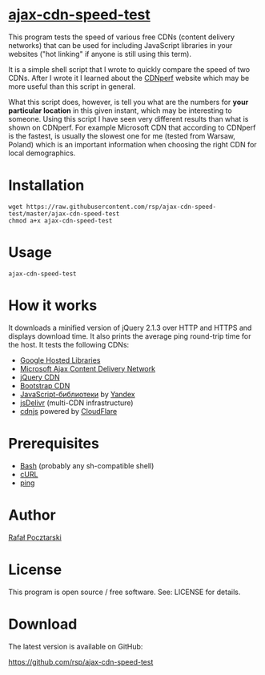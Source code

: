 # [ajax-cdn-speed-test](https://github.com/rsp/ajax-cdn-speed-test)

This program tests the speed of various free CDNs (content delivery networks)
that can be used for including JavaScript libraries in your websites
("hot linking" if anyone is still using this term).

It is a simple shell script that I wrote to quickly compare the speed of two CDNs.
After I wrote it I learned about the [CDNperf](https://www.cdnperf.com/) website
which may be more useful than this script in general.

What this script does, however, is tell you what are the numbers for
**your particular location** in this given instant, which may be interesting to someone.
Using this script I have seen very different results than what is shown on CDNperf.
For example Microsoft CDN that according to CDNperf is the fastest, is usually the slowest
one for me (tested from Warsaw, Poland) which is an important information when choosing
the right CDN for local demographics.

Installation
============
```
wget https://raw.githubusercontent.com/rsp/ajax-cdn-speed-test/master/ajax-cdn-speed-test
chmod a+x ajax-cdn-speed-test
```

Usage
=====
```
ajax-cdn-speed-test
```

How it works
============
It downloads a minified version of jQuery 2.1.3 over HTTP and HTTPS and displays download time.
It also prints the average ping round-trip time for the host. It tests the following CDNs:

* [Google Hosted Libraries](https://developers.google.com/speed/libraries/)
* [Microsoft Ajax Content Delivery Network](https://www.asp.net/ajax/cdn)
* [jQuery CDN](https://code.jquery.com/)
* [Bootstrap CDN](http://www.bootstrapcdn.com/)
* [JavaScript-библиотеки](https://tech.yandex.ru/jslibs/) by [Yandex](https://www.yandex.com/)
* [jsDelivr](http://www.jsdelivr.com/) (multi-CDN infrastructure)
* [cdnjs](https://cdnjs.com/about) powered by [CloudFlare](https://www.cloudflare.com/)

Prerequisites
=============
* [Bash](http://www.gnu.org/software/bash/) (probably any sh-compatible shell)
* [cURL](http://curl.haxx.se/)
* [ping](http://en.wikipedia.org/wiki/Ping_%28networking_utility%29)

Author
======
[Rafał Pocztarski](https://github.com/rsp)

License
=======
This program is open source / free software. See: LICENSE for details.

Download
========
The latest version is available on GitHub:

https://github.com/rsp/ajax-cdn-speed-test

